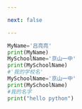 ```yaml
---

next: false

---
```




<BlogInfo id="460" title="2.变量" author="白日梦想猿" pv=0 read_times=0 pre_cost_time="0分7秒" category="python基础" tag_list="['python基础']" create_time="2019.08.19 14:40:22" update_time="2019.08.19 14:40:22" />

```python
MyName='吕亮亮'
print(MyName)
MySchoolName='京山一中'
print(MySchoolName)
#'我的学校名'
MySchoolName='京山一中'
print(MySchoolName)
#我的名字
print("hello python")
```



<ActionBox />
